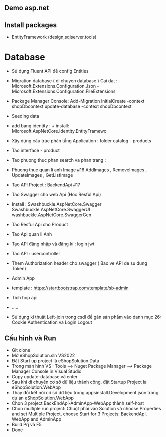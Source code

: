 ﻿## Demo asp.net

## Install packages

- EntityFramework (design,sqlserver,tools)
# Database
- Sử dụng Fluent API để config Entities

- Migration database ( di chuyen database ) Cai dat : - Microsoft.Extensions.Configuration.Json - Microsoft.Extensions.Configuration.FileExtensions

- Package Manager Console: Add-Migration InitialCreate -context shopDbcontext update-database -context shopDbcontext
- Seeding data
- add bang identity : + install: Microsoft.AspNetCore.Identity.EntityFramewo
- Xây dựng cấu trúc phân tầng Application : folder catalog - products

- Tao interface - product
- Tao phuong thuc phan search va phan trang :
- Phuong thuc quan li anh Image #16 AddImages , RemoveImages , UpdateImages , GetListImage
- Tao API Project : BackendApi #17
- Tao Swagger cho web Api (Hoc Resful Api)
- Install : Swashbuckle.AspNetCore.Swagger Swashbuckle.AspNetCore.SwaggerUI washbuckle.AspNetCore.SwaggerGen
- Tao Resful Api cho Product
- Tao Api quan li Anh
- Tạo API đăng nhập và đăng kí : login jwt
- Tao API : usercontroller
- Them Authorization header cho swagger ( Bao ve API de su dung Token)
- Admin App
- template : https://startbootstrap.com/template/sb-admin
- Tich hop api
- .....
- Sử dụng kĩ thuât Left-join trong csdl để gán sản phẩm vào danh mục
26: Cookie Authentication va Login Logout
## Cấu hình và Run
* Git clone
* Mở eShopSolution.sln VS2022
* Đặt Start up project là eShopSolution.Data
* Trong màn hình VS : Tools --> Nuget Package Manager --> Package Manager Console in Visual Studio
* Copy update-database và enter
* Sau khi di chuyển cơ sở dữ liệu thành công, đặt Startup Project là eShopSolution.WebApp
* Thay đổi kết nối cơ sở dữ liệu trong appsinstall.Development.json trong dự án eShopSolution.WebApp
* Chọn 3 project BackEndApi-AdminApp-WebApp thành self-host
* Chọn multiple run project: Chuột phải vào Solution và choose Properties and set Multiple Project, choose Start for 3 Projects: BackendApi, WebApp and AdminApp
* Build Prj và F5
* Done